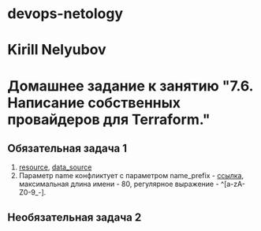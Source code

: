 # devops-netology

# Kirill Nelyubov

# Домашнее задание к занятию "7.6. Написание собственных провайдеров для Terraform."


## Обязательная задача 1
1. [resource](https://github.com/hashicorp/terraform-provider-aws/blob/main/internal/provider/provider.go#L898), [data_source](https://github.com/hashicorp/terraform-provider-aws/blob/main/internal/provider/provider.go#L420)
2. Параметр name конфликтует с параметром name_prefix - [ссылка](https://github.com/hashicorp/terraform-provider-aws/blob/b4b8683111c3fbb82eaa88893e0a25e8aa675430/internal/service/sqs/queue.go#L82), максимальная длина имени - 80, регулярное выражение - ^[a-zA-Z0-9_-].
 
## Необязательная задача 2
